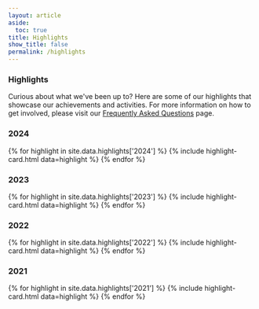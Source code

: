 ```yaml
---
layout: article
aside:
  toc: true
title: Highlights
show_title: false
permalink: /highlights
---
```


### Highlights
Curious about what we've been up to? Here are some of our highlights that showcase our achievements and activities. For more information on how to get involved, please visit our [Frequently Asked Questions](/about/faqs) page.

### 2024
<div class="highlight-container">
	{% for highlight in site.data.highlights['2024'] %}
		{% include highlight-card.html data=highlight %}
	{% endfor %}
</div>

### 2023
<div class="highlight-container">
	{% for highlight in site.data.highlights['2023'] %}
		{% include highlight-card.html data=highlight %}
	{% endfor %}
</div>

### 2022
<div class="highlight-container">
	{% for highlight in site.data.highlights['2022'] %}
		{% include highlight-card.html data=highlight %}
	{% endfor %}
</div>

### 2021
<div class="highlight-container">
	{% for highlight in site.data.highlights['2021'] %}
		{% include highlight-card.html data=highlight %}
	{% endfor %}
</div>

